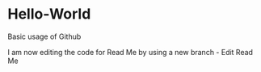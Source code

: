 # Hello-World
Basic usage of Github

I am now editing the code for Read Me by using a new branch - Edit Read Me  
   
